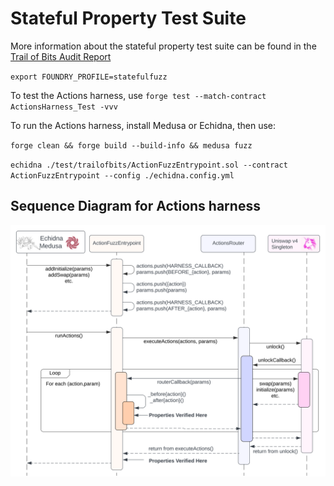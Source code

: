 # Stateful Property Test Suite

More information about the stateful property test suite can be found in the [Trail of Bits Audit Report](https://github.com/trailofbits/publications/blob/master/reviews/2024-07-uniswap-v4-core-securityreview.pdf)

`export FOUNDRY_PROFILE=statefulfuzz`

To test the Actions harness, use `forge test --match-contract ActionsHarness_Test -vvv`

To run the Actions harness, install Medusa or Echidna, then use:

`forge clean && forge build --build-info && medusa fuzz`

`echidna ./test/trailofbits/ActionFuzzEntrypoint.sol --contract ActionFuzzEntrypoint --config ./echidna.config.yml`

## Sequence Diagram for Actions harness

![Sequence Diagram for Actions harness](./SequenceDiagram.svg)
